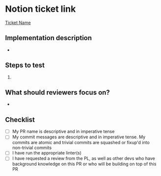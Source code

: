 # Notion ticket link
<!-- Please replace with your ticket's URL -->
[Ticket Name](https://www.notion.so/uwblueprintexecs/Task-Board-db95cd7b93f245f78ee85e3a8a6a316d)

<!-- Give a quick summary of the implementation details, provide design justifications if necessary -->
## Implementation description

*

<!-- What should the reviewer do to verify your changes? Describe expected results and include screenshots when appropriate -->
## Steps to test

1.

<!-- Draw attention to the substantial parts of your PR or anything you'd like a second opinion on -->
## What should reviewers focus on?

*

## Checklist

* [ ] My PR name is descriptive and in imperative tense
* [ ] My commit messages are descriptive and in imperative tense. My commits are atomic and trivial commits are squashed or fixup'd into non-trivial commits
* [ ] I have run the appropriate linter(s)
* [ ] I have requested a review from the PL, as well as other devs who have background knowledge on this PR or who will be building on top of this PR
